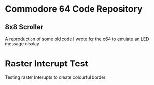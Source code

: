 # Commodore 64 Code Repository

## 8x8 Scroller
A reproduction of some old code I wrote for the c64 to emulate an LED message display

# Raster Interupt Test
Testing raster Interupts to create colourful border



